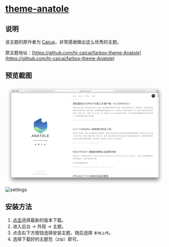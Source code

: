 <h1><a href="https://github.com/go-sonic" target="_blank">theme-anatole</a></h1>

## 说明

该主题的原作者为 [Caicai](https://www.caicai.me)，非常感谢做出这么优秀的主题。

原主题地址：[https://github.com/hi-caicai/farbox-theme-Anatole](https://github.com/hi-caicai/farbox-theme-Anatole)

## 预览截图

![index](./screenshot.png)
![settings](https://i.loli.net/2019/05/29/5ced6a1fddb4562005.png)

## 安装方法

1. [点击](https://github.com/go-sonic/theme-anatole/releases)选择最新的版本下载。
2. 进入后台 -> 外观 -> 主题。
3. 点击右下方按钮选择安装主题，随后选择 `本地上传`。
4. 选择下载好的主题包（zip）即可。
